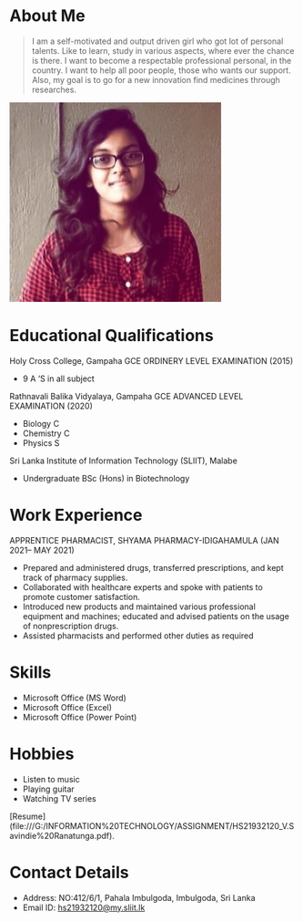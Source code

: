 # About Me
>I am a self-motivated and output driven girl who got lot of personal talents. Like to learn, 
study in various aspects, where ever the chance is there. I want to become a respectable 
professional personal, in the country. I want to help all poor people, those who wants our 
support. Also, my goal is to go for a new innovation find medicines through researches.

![](https://github.com/savindie1018/image-my/blob/main/Savindie%20image.png)

# Educational Qualifications 
Holy Cross College, Gampaha GCE ORDINERY LEVEL EXAMINATION (2015)
* 9 A ‘S in all subject

Rathnavali Balika Vidyalaya, Gampaha GCE ADVANCED LEVEL EXAMINATION (2020)
* Biology C
* Chemistry C
* Physics S

 Sri Lanka Institute of Information Technology (SLIIT), Malabe
 * Undergraduate BSc (Hons) in Biotechnology
 
 # Work Experience
 APPRENTICE PHARMACIST, SHYAMA PHARMACY-IDIGAHAMULA   (JAN 2021– MAY 2021)
* Prepared and administered drugs, transferred prescriptions, and kept track of pharmacy supplies.
* Collaborated with healthcare experts and spoke with patients to promote customer satisfaction.
* Introduced new products and maintained various professional equipment and machines; educated and advised patients on the usage of nonprescription drugs.
* Assisted pharmacists and performed other duties as required

# Skills 
* Microsoft Office (MS Word)	
* Microsoft  Office (Excel)
*	Microsoft Office (Power Point)

# Hobbies
* Listen to music
* Playing guitar
* Watching TV series

[Resume]  (file:///G:/INFORMATION%20TECHNOLOGY/ASSIGNMENT/HS21932120_V.Savindie%20Ranatunga.pdf).

# Contact Details
* Address: NO:412/6/1, Pahala Imbulgoda, Imbulgoda, Sri Lanka
* Email ID: hs21932120@my.sliit.lk
